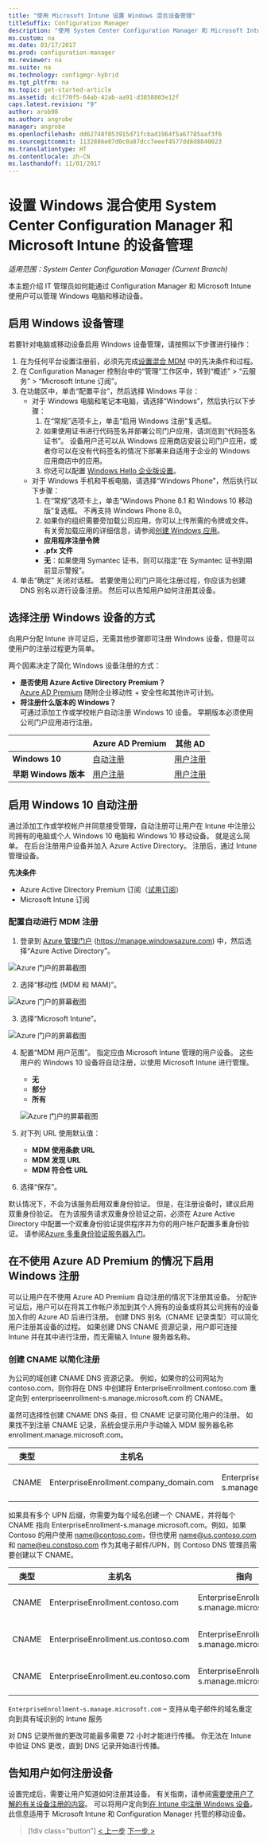 ```yaml
---
title: "使用 Microsoft Intune 设置 Windows 混合设备管理"
titleSuffix: Configuration Manager
description: "使用 System Center Configuration Manager 和 Microsoft Intune 设置 Windows 设备管理。"
ms.custom: na
ms.date: 03/17/2017
ms.prod: configuration-manager
ms.reviewer: na
ms.suite: na
ms.technology: configmgr-hybrid
ms.tgt_pltfrm: na
ms.topic: get-started-article
ms.assetid: dc1f70f5-64ab-42ab-aa91-d3858803e12f
caps.latest.revision: "9"
author: arob98
ms.author: angrobe
manager: angrobe
ms.openlocfilehash: dd62748f853915d71fcbad1964f5a67785aaf3f6
ms.sourcegitcommit: 1132886e07d0c0a87dcc7eeef4577dd8d8840023
ms.translationtype: HT
ms.contentlocale: zh-CN
ms.lasthandoff: 11/01/2017
---
```

# <a name="set-up-windows-hybrid-device-management-with-system-center-configuration-manager-and-microsoft-intune"></a>设置 Windows 混合使用 System Center Configuration Manager 和 Microsoft Intune 的设备管理

*适用范围：System Center Configuration Manager (Current Branch)*

本主题介绍 IT 管理员如何能通过 Configuration Manager 和 Microsoft Intune 使用户可以管理 Windows 电脑和移动设备。

## <a name="enable-windows-device-management"></a>启用 Windows 设备管理
若要针对电脑或移动设备启用 Windows 设备管理，请按照以下步骤进行操作：

1.  在为任何平台设置注册前，必须先完成[设置混合 MDM](setup-hybrid-mdm.md) 中的先决条件和过程。  
2.  在 Configuration Manager 控制台中的“管理”工作区中，转到“概述” > “云服务” > “Microsoft Intune 订阅”。  
3.  在功能区中，单击“配置平台”，然后选择 Windows 平台：
    - 对于 Windows 电脑和笔记本电脑，请选择“Windows”，然后执行以下步骤：
      1. 在“常规”选项卡上，单击“启用 Windows 注册”复选框。
      2. 如果使用证书进行代码签名并部署公司门户应用，请浏览到“代码签名证书”。 设备用户还可以从 Windows 应用商店安装公司门户应用，或者你可以在没有代码签名的情况下部署来自适用于企业的 Windows 应用商店中的应用。
      3. 你还可以配置 [Windows Hello 企业版设置](windows-hello-for-business-settings.md)。
    - 对于 Windows 手机和平板电脑，请选择“Windows Phone”，然后执行以下步骤：
      1. 在“常规”选项卡上，单击“Windows Phone 8.1 和 Windows 10 移动版”复选框。 不再支持 Windows Phone 8.0。
      2. 如果你的组织需要旁加载公司应用，你可以上传所需的令牌或文件。 有关旁加载应用的详细信息，请参阅[创建 Windows 应用](https://docs.microsoft.com/sccm/apps/get-started/creating-windows-applications)。
        - **应用程序注册令牌**
        - **.pfx 文件**
        - **无**：如果使用 Symantec 证书，则可以指定“在 Symantec 证书到期前显示警报”。
4. 单击“确定”  关闭对话框。  若要使用公司门户简化注册过程，你应该为创建 DNS 别名以进行设备注册。 然后可以告知用户如何注册其设备。

## <a name="choose-how-to-enroll-windows-devices"></a>选择注册 Windows 设备的方式

向用户分配 Intune 许可证后，无需其他步骤即可注册 Windows 设备，但是可以使用户的注册过程更为简单。

两个因素决定了简化 Windows 设备注册的方式：
- **是否使用 Azure Active Directory Premium？** <br>[Azure AD Premium](https://docs.microsoft.com/azure/active-directory/active-directory-get-started-premium) 随附企业移动性 + 安全性和其他许可计划。
- **将注册什么版本的 Windows？** <br>可通过添加工作或学校帐户自动注册 Windows 10 设备。 早期版本必须使用公司门户应用进行注册。

||**Azure AD Premium**|**其他 AD**|
|----------|---------------|---------------|  
|**Windows 10**|[自动注册](#enable-windows-10-automatic-enrollment) |[用户注册](#enable-windows-enrollment-without-azure-ad-premium)|
|**早期 Windows 版本**|[用户注册](#enable-windows-enrollment-without-azure-ad-premium)|[用户注册](#enable-windows-enrollment-without-azure-ad-premium)|

## <a name="enable-windows-10-automatic-enrollment"></a>启用 Windows 10 自动注册

通过添加工作或学校帐户并同意接受管理，自动注册可让用户在 Intune 中注册公司拥有的电脑或个人 Windows 10 电脑和 Windows 10 移动设备。 就是这么简单。 在后台注册用户设备并加入 Azure Active Directory。 注册后，通过 Intune 管理设备。

**先决条件**
- Azure Active Directory Premium 订阅（[试用订阅](http://go.microsoft.com/fwlink/?LinkID=816845)）
- Microsoft Intune 订阅


### <a name="configure-automatic-mdm-enrollment"></a>配置自动进行 MDM 注册

1. 登录到 [Azure 管理门户](https://portal.azure.com) (https://manage.windowsazure.com) 中，然后选择“Azure Active Directory”。

  ![Azure 门户的屏幕截图](../media/auto-enroll-azure-main.png)

2. 选择“移动性 (MDM 和 MAM)”。

  ![Azure 门户的屏幕截图](../media/auto-enroll-mdm.png)

3. 选择“Microsoft Intune”。

  ![Azure 门户的屏幕截图](../media/auto-enroll-intune.png)

4. 配置“MDM 用户范围”。 指定应由 Microsoft Intune 管理的用户设备。 这些用户的 Windows 10 设备将自动注册，以使用 Microsoft Intune 进行管理。

    - **无**
    - **部分**
    - **所有**

   ![Azure 门户的屏幕截图](../media/auto-enroll-scope.png)

5. 对下列 URL 使用默认值：
    - **MDM 使用条款 URL**
    - **MDM 发现 URL**
    - **MDM 符合性 URL**

6. 选择“保存”。


默认情况下，不会为该服务启用双重身份验证。 但是，在注册设备时，建议启用双重身份验证。 在为该服务请求双重身份验证之前，必须在 Azure Active Directory 中配置一个双重身份验证提供程序并为你的用户帐户配置多重身份验证。 请参阅[Azure 多重身份验证服务器入门](https://docs.microsoft.com/azure/multi-factor-authentication/multi-factor-authentication-get-started-cloud)。

## <a name="enable-windows-enrollment-without-azure-ad-premium"></a>在不使用 Azure AD Premium 的情况下启用 Windows 注册
可以让用户在不使用 Azure AD Premium 自动注册的情况下注册其设备。 分配许可证后，用户可以在将其工作帐户添加到其个人拥有的设备或将其公司拥有的设备加入你的 Azure AD 后进行注册。 创建 DNS 别名（CNAME 记录类型）可以简化用户注册其设备的过程。 如果创建 DNS CNAME 资源记录，用户即可连接 Intune 并在其中进行注册，而无需输入 Intune 服务器名称。

### <a name="create-cnames-to-simplify-enrollment"></a>创建 CNAME 以简化注册
为公司的域创建 CNAME DNS 资源记录。 例如，如果你的公司网站为 contoso.com，则你将在 DNS 中创建将 EnterpriseEnrollment.contoso.com 重定向到 enterpriseenrollment-s.manage.microsoft.com 的 CNAME。

虽然可选择性创建 CNAME DNS 条目，但 CNAME 记录可简化用户的注册。 如果找不到注册 CNAME 记录，系统会提示用户手动输入 MDM 服务器名称 enrollment.manage.microsoft.com。

|类型|主机名|指向|TTL|  
|----------|---------------|---------------|---|
|CNAME|EnterpriseEnrollment.company_domain.com|EnterpriseEnrollment-s.manage.microsoft.com| 1 小时|

如果具有多个 UPN 后缀，你需要为每个域名创建一个 CNAME，并将每个 CNAME 指向 EnterpriseEnrollment-s.manage.microsoft.com。例如，如果 Contoso 的用户使用 name@contoso.com，但也使用 name@us.contoso.com 和 name@eu.constoso.com 作为其电子邮件/UPN，则 Contoso DNS 管理员需要创建以下 CNAME。

|类型|主机名|指向|TTL|  
|----------|---------------|---------------|---|
|CNAME|EnterpriseEnrollment.contoso.com|EnterpriseEnrollment-s.manage.microsoft.com|1 小时|
|CNAME|EnterpriseEnrollment.us.contoso.com|EnterpriseEnrollment-s.manage.microsoft.com|1 小时|
|CNAME|EnterpriseEnrollment.eu.contoso.com|EnterpriseEnrollment-s.manage.microsoft.com| 1 小时|

`EnterpriseEnrollment-s.manage.microsoft.com` – 支持从电子邮件的域名重定向到具有域识别的 Intune 服务

对 DNS 记录所做的更改可能最多需要 72 小时才能进行传播。 你无法在 Intune 中验证 DNS 更改，直到 DNS 记录开始进行传播。

## <a name="tell-users-how-to-enroll-devices"></a>告知用户如何注册设备  

 设置完成后，需要让用户知道如何注册其设备。 有关指南，请参阅[需要使用户了解的有关设备注册的内容](https://docs.microsoft.com/intune/deploy-use/what-to-tell-your-end-users-about-using-microsoft-intune)。 可以将用户定向到[在 Intune 中注册 Windows 设备](https://docs.microsoft.com/intune/enduser/enroll-your-device-in-intune-windows)。 此信息适用于 Microsoft Intune 和 Configuration Manager 托管的移动设备。

> [!div class="button"]
[< 上一步](create-service-connection-point.md)  [下一步 >](set-up-additional-management.md)
